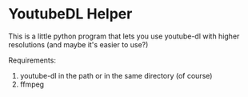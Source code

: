 # YoutubeDL Helper

This is a little python program that lets you use youtube-dl with higher resolutions (and maybe it's easier to use?)

Requirements:
1. youtube-dl in the path or in the same directory (of course)
2. ffmpeg
